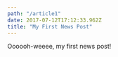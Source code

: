 ```yaml
---
path: "/article1"
date: 2017-07-12T17:12:33.962Z
title: "My First News Post"
---
```


Oooooh-weeee, my first news post!